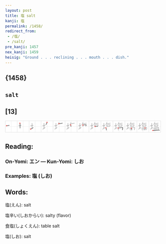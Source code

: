 ```yaml
---
layout: post
title: 塩 salt
kanji: 塩
permalink: /1458/
redirect_from:
 - /塩/
 - /salt/
pre_kanji: 1457
nex_kanji: 1459
heisig: "Ground . . . reclining . . . mouth . . . dish."
---
```


## {1458}

## `salt`

## [13]

<div class="stroke"><img src="../images/E5A1A9.png" /></div>

## Reading:

### On-Yomi: エン &mdash; Kun-Yomi: しお

### Examples: 塩 (しお)

## Words:

塩(えん): salt

塩辛い(しおからい): salty (flavor)

食塩(しょくえん): table salt

塩(しお): salt
